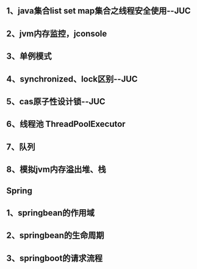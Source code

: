 


## 1、java集合list set map集合之线程安全使用--JUC

## 2、jvm内存监控，jconsole

## 3、单例模式

## 4、synchronized、lock区别--JUC

## 5、cas原子性设计锁--JUC

## 6、线程池 ThreadPoolExecutor

## 7、队列

## 8、模拟jvm内存溢出堆、栈


Spring
---
## 1、springbean的作用域

## 2、springbean的生命周期

## 3、springboot的请求流程





